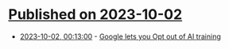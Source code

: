 # [Published on 2023-10-02](index.md)

* [2023-10-02, 00:13:00](https://soylentnews.org/article.pl?sid=23/10/01/1027233&from=rss) - [Google lets you Opt out of AI training](https://soylentnews.org/article.pl?sid=23/10/01/1027233&from=rss)
